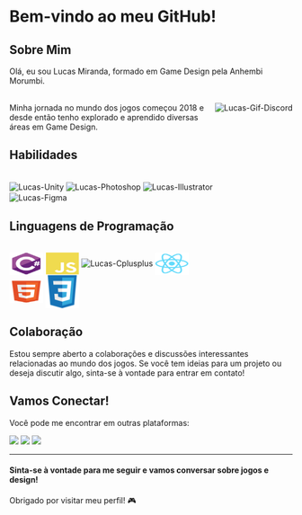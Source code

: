  <!-- n ficou legal <div style="display: inline_block"><br>
   <img align="right" height="220" widht="120" alt="Lucas-Gif-Discord" src="https://cdn.discordapp.com/attachments/1150796349663608935/1150800029448159273/Programador_gif.gif">
  </div>
  -->
 # Bem-vindo ao meu GitHub! 

## Sobre Mim
Olá, eu sou Lucas Miranda, formado em Game Design pela Anhembi Morumbi.
  <div style="display: inline_block"><br>
   <img align="right" height="320" widht="320" alt="Lucas-Gif-Discord" src="https://cdn.discordapp.com/attachments/1150796349663608935/1150796439333654588/Lucas-Gif.gif">
  </div>
Minha jornada no mundo dos jogos começou 2018 e desde então tenho explorado e aprendido diversas áreas em Game Design.

## Habilidades
  <div style="display: inline_block"><br>
    <img align="center" alt="Lucas-Unity" height="80" widht="120" src="https://cdn.jsdelivr.net/gh/devicons/devicon/icons/unity/unity-original-wordmark.svg">
    <img align="center" alt="Lucas-Photoshop" height="80" widht="120" src="https://cdn.jsdelivr.net/gh/devicons/devicon/icons/photoshop/photoshop-line.svg">
    <img align="center" alt="Lucas-Illustrator" height="80" widht="120" src="https://cdn.jsdelivr.net/gh/devicons/devicon/icons/illustrator/illustrator-line.svg">
    <img align="center" alt="Lucas-Figma" height="80" widht="120" src="https://cdn.jsdelivr.net/gh/devicons/devicon/icons/figma/figma-original.svg" />
  </div>
          
## Linguagens de Programação 
  <div style="display: inline_block"><br>
    <img align="center" alt="Lucas-Csharp" height="40" width="60" src="https://raw.githubusercontent.com/devicons/devicon/master/icons/csharp/csharp-original.svg">
    <img align="center" alt="Lucas-Js" height="40" width="60" src="https://raw.githubusercontent.com/devicons/devicon/master/icons/javascript/javascript-plain.svg">
    <img align="center" alt="Lucas-Cplusplus" height="40" width="60" src="https://cdn.jsdelivr.net/gh/devicons/devicon/icons/cplusplus/cplusplus-original.svg">
    <img align="center" alt="Lucas-React" height="40" width="60" src="https://raw.githubusercontent.com/devicons/devicon/master/icons/react/react-original.svg">
    <img align="center" alt="Lucas-HTML" height="40" width="60" src="https://raw.githubusercontent.com/devicons/devicon/master/icons/html5/html5-original.svg">
    <img align="center" alt="Lucas-CSS" hheight="40" width="60" src="https://raw.githubusercontent.com/devicons/devicon/master/icons/css3/css3-original.svg">
  </div>
  
<!-- Trazer os jogos para aqui ## Jogos Destacados

Aqui estão alguns dos meus projetos de destaque:

- *[Nome do Jogo 1](link para o repositório)* - Uma breve descrição.
- *[Nome do Jogo 2](link para o repositório)* - 
- *[Nome do Jogo 3](link para o repositório)* - 
-->
## Colaboração

Estou sempre aberto a colaborações e discussões interessantes relacionadas ao mundo dos jogos. Se você tem ideias para um projeto ou deseja discutir algo, sinta-se à vontade para entrar em contato!

## Vamos Conectar!

Você pode me encontrar em outras plataformas:

  <div class=redes_sociais>
    <a class=redes_sociais__linkedin href="https://www.linkedin.com/in/lucas-petean-cabral-miranda-60485b183/" target="_blank"><img src="https://img.shields.io/badge/-LinkedIn-%230077B5?style=for-the-badge&logo=linkedin&logoColor=white" target="_blank"></a> 
    <a class=redes_sociais__instagram href="https://www.instagram.com/lucaspetean/" target="_blank"><img src="https://img.shields.io/badge/-Instagram-%23E4405F?style=for-the-badge&logo=instagram&logoColor=white" target="_blank"></a>
    <a class=redes_sociais__email href="mailto:lucas@pcmcontabil.com.br"><img src="https://img.shields.io/badge/-Email-%23333?style=for-the-badge&logo=gmail&logoColor=white" target="_blank"></a>


  </div>


<!-- WORK IN PROGRESS ## Meus Jogos Favoritos          Colocar meus jogos que mais amo e que me fizeram me tornar um game design

Aqui estão alguns dos meus jogos favoritos:

- [Nome do Jogo 1](link para o jogo)
- [Nome do Jogo 2](link para o jogo)
- [Nome do Jogo 3](link para o jogo)
-->

---

#### Sinta-se à vontade para me seguir e vamos conversar sobre jogos e design!
Obrigado por visitar meu perfil! 🎮
